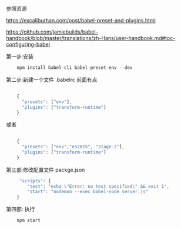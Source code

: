 参照资源

https://excaliburhan.com/post/babel-preset-and-plugins.html

https://github.com/jamiebuilds/babel-handbook/blob/master/translations/zh-Hans/user-handbook.md#toc-configuring-babel


第一步:安装

```js
    npm install babel-cli babel-preset-env --dev
```

第二步:新建一个文件
  .babelrc   前面有点
```js
    
    {
      "presets": ["env"],
      "plugins": ["transform-runtime"]
    }

```
或者

```js
    
    {
      "presets": ["env","es2015", "stage-2"],
      "plugins": ["transform-runtime"]
    }

```
第三部:修改配置文件
packge.json

```js
     "scripts": {
        "test": "echo \"Error: no test specified\" && exit 1",
        "start": "nodemon --exec babel-node server.js"
    }

```

第四部: 执行

```js
    npm start
```